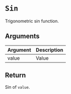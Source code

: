 # `Sin`

Trigonometric sin function.

## Arguments

| Argument | Description |
| -------- | ----------- |
| value    | Value       |

## Return

Sin of `value`.
